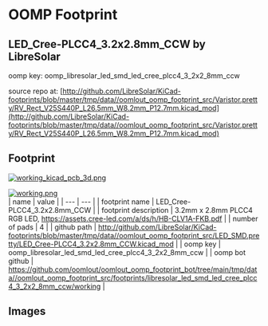 # OOMP Footprint  
## LED_Cree-PLCC4_3.2x2.8mm_CCW  by LibreSolar  
  
oomp key: oomp_libresolar_led_smd_led_cree_plcc4_3_2x2_8mm_ccw  
  
source repo at: [http://github.com/LibreSolar/KiCad-footprints/blob/master/tmp/data//oomlout_oomp_footprint_src/Varistor.pretty/RV_Rect_V25S440P_L26.5mm_W8.2mm_P12.7mm.kicad_mod](http://github.com/LibreSolar/KiCad-footprints/blob/master/tmp/data//oomlout_oomp_footprint_src/Varistor.pretty/RV_Rect_V25S440P_L26.5mm_W8.2mm_P12.7mm.kicad_mod)  
## Footprint  
  
[![working_kicad_pcb_3d.png](working_kicad_pcb_3d_600.png)](working_kicad_pcb_3d.png)  
  
[![working.png](working_600.png)](working.png)  
| name | value | 
| --- | --- | 
| footprint name | LED_Cree-PLCC4_3.2x2.8mm_CCW | 
| footprint description | 3.2mm x 2.8mm PLCC4 RGB LED, https://assets.cree-led.com/a/ds/h/HB-CLV1A-FKB.pdf | 
| number of pads | 4 | 
| github path | http://github.com/LibreSolar/KiCad-footprints/blob/master/tmp/data//oomlout_oomp_footprint_src/LED_SMD.pretty/LED_Cree-PLCC4_3.2x2.8mm_CCW.kicad_mod | 
| oomp key | oomp_libresolar_led_smd_led_cree_plcc4_3_2x2_8mm_ccw | 
| oomp bot github | https://github.com/oomlout/oomlout_oomp_footprint_bot/tree/main/tmp/data//oomlout_oomp_footprint_src/footprints/libresolar_led_smd_led_cree_plcc4_3_2x2_8mm_ccw/working | 
## Images  
